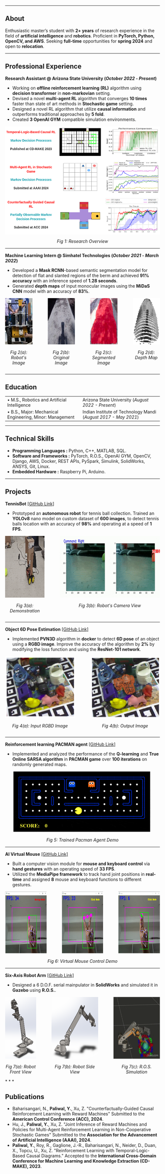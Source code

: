 
* * *

## About
Enthusiastic master’s student with **2+ years** of research experience in the field of **artificial intelligence** and **robotics**. Proficient in **PyTorch, Python, OpenCV, and AWS**. Seeking **full-time** opportunities for **spring 2024** and open to **relocation**.

* * *

## Professional Experience
**Research Assistant @ Arizona State University (_October 2022_ - _Present_)**
- Working on **offline reinforcement learning (RL)** algorithm using **decision transformer** in **non-markovian** setting.
- Devised a novel **multi-agent RL** algorithm that converges **10 times** faster than state of art methods in **Stochastic game** setting.
- Designed a novel RL algorithm that utilize **causal information** and outperforms traditional approaches by **5 fold**.
- Created **3 OpenAI GYM** compatible simulation environments.

<div style="display: flex; justify-content: center;">
  <img src="/assets/img/research_hori.png" alt="Research Overview" width="550" height="350">
</div>
<p style="text-align: center;"><em>Fig 1: Research Overview</em></p>

* * *

**Machine Learning Intern @ Simhatel Technologies (_October 2021_ - _March 2022_)**
- Developed a **Mask RCNN**-based semantic segmentation model for detection of flat and slanted regions of the berm and achieved **91% accuracy** with an inference speed of **1.28 seconds**.
- Generated **depth maps** of input monocular images using the **MiDaS CNN** model with an accuracy of **83%**.

<div style="display: flex; justify-content: center;">
  <div style="text-align: center; margin-right: 50px;">
    <img src="/assets/img/intern_robot_image.png" alt="" width="150" height="150">
    <p><em>Fig 2(a): Robot's<br>Image</em></p>
  </div>
  <div style="text-align: center; margin-right: 50px;">
    <img src="/assets/img/intern_base.png" alt="" width="150" height="150">
    <p><em>Fig 2(b): Original<br>Image</em></p>
  </div>
  <div style="text-align: center; margin-right: 50px;">
    <img src="/assets/img/intern_segmented.png" alt="" width="150" height="150">
    <p><em>Fig 2(c): Segmented<br>Image</em></p>
  </div>
  <div style="text-align: center;">
    <img src="/assets/img/intern_depth.png" alt="" width="150" height="150">
    <p><em>Fig 2(d): Depth Map</em></p>
  </div>
</div>

* * *

## Education
<table>
  <tr>
    <td>&#8226; M.S., Robotics and Artificial Intelligence</td>
    <td>Arizona State University (<em>August 2022 - Present</em>)</td>
  </tr>
  <tr>
    <td>&#8226; B.S., Major: Mechanical Engineering, Minor: Management</td>
    <td>Indian Institute of Technology Mandi (<em>August 2017 - May 2021</em>)</td>
  </tr>
</table>

* * *
## Technical Skills
* **Programming Languages :** Python, C++, MATLAB, SQL.
* **Software and Frameworks :** PyTorch, R.O.S., OpenAI GYM, OpenCV, Django, AWS, Docker, REST APIs, PySpark, Simulink, SolidWorks, ANSYS, Git, Linux.
* **Embedded Hardware :** Raspberry Pi, Arduino.

* * *

## Projects
**TennisBot** [[GitHub Link]](https://github.com/YashPaliwal19/TennisBot)
- Prototyped an **autonomous robot** for tennis ball collection. Trained an **YOLOv8** nano model on custom dataset of **600 images**, to detect tennis balls location with an accuracy of **98%** and operating at a speed of **1 FPS**.
<div style="display: flex; justify-content: center;">
  <div style="text-align: center; margin-right: 50px;">
    <img src="/movies/robot_view.gif" alt="Demonstration" width="150" height="200">
    <p><em>Fig 3(a): Demonstration</em></p>
  </div>
  <div style="text-align: center;">
    <img src="/movies/robot_camera_view.gif" alt="Robot Camera View" width="400" height="200">
    <p><em>Fig 3(b): Robot's Camera View</em></p>
  </div>
</div>


* * *

**Object 6D Pose Estimation** [[GitHub Link]](https://github.com/YashPaliwal19/TennisBot)
- Implemented **PVN3D** algorithm in **docker** to detect **6D pose** of an object using a **RGBD image**. Improve the accuracy of the algorithm by **2%** by modifying the loss function and using the **ResNet-101 network**.

<div style="display: flex; justify-content: center;">
  <div style="text-align: center; margin-right: 50px;">
    <img src="/assets/img/pose_estimation_input.png" alt="Demonstration" width="300" height="200">
    <p><em>Fig 4(a): Input RGBD Image</em></p>
  </div>
  <div style="text-align: center;">
    <img src="/assets/img/pose_estimation_output.png" alt="Robot Camera View" width="300" height="200">
    <p><em>Fig 4(b): Output Image</em></p>
  </div>
</div>

* * *

**Reinforcement learning PACMAN agent** [[GitHub Link]](https://github.com/hssahdev/AI_Team_Project)
- Implemented and analyzed the performance of the **Q-learning** and **True Online SARSA algorithm** in **PACMAN game** over **100 iterations** on randomly generated maps.

<div style="display: flex; justify-content: center;">
  <img src="/movies/pacman_gif.gif" alt="Robot View" width="450" height="200">
</div>
<p style="text-align: center;"><em>Fig 5: Trained Pacman Agent Demo</em></p>

* * *

**AI Virtual Mouse** [[GitHub Link]](https://github.com/YashPaliwal19/AI-Virtual_mouse)
- Built a computer vision module for **mouse and keyboard control** via **hand gestures** with an operating speed of **33 FPS**.
- Utilized the **MediaPipe framework** to track hand joint positions in **real-time** and assigned **8** mouse and keyboard functions to different gestures.

<div style="display: flex; justify-content: center;">
  <div style="text-align: center; margin-right: 50px;">
    <img src="/assets/img/moving_mode.png" alt="" width="200" height="200">
  </div>
  <div style="text-align: center; margin-right: 50px;">
    <img src="/assets/img/click_mode1.png" alt="" width="200" height="200">
  </div>
  <div style="text-align: center;">
    <img src="/assets/img/click_mode2.png" alt="" width="200" height="200">
  </div>
</div>
<p style="text-align: center;"><em>Fig 6: Virtual Mouse Control Demo</em></p>


* * *

**Six-Axis Robot Arm** [[GitHub Link]](https://github.com/YashPaliwal19/TennisBot)
- Designed a 6 D.O.F. serial mainpulator in **SolidWorks** and simulated it in **Gazebo** using **R.O.S.**.

<div style="display: flex; justify-content: center;">
  <div style="text-align: center;margin-right: 50px;">
    <img src="/assets/img/mani1.png" alt="" width="200" height="200">
     <p><em>Fig 7(a): Robot Front View</em></p>
  </div>
  <div style="text-align: center; margin-right: 50px;">
    <img src="/assets/img/mani2.png" alt="" width="300" height="200">
    <p><em>Fig 7(b): Robot Side View</em></p>
  </div>
  <div style="text-align: center;">
    <img src="/movies/robot_arm.gif" alt="" width="300" height="200">
    <p><em>Fig 7(c): R.O.S. Simulation</em></p>
  </div>
</div>
* * *

## Publications
- Baharisangari, N., **Paliwal, Y.**, Xu, Z. "Counterfactually-Guided Causal Reinforcement Learning with Reward Machines" Submitted to the **American Control Conference (ACC), 2024**.
- Hu, J., **Paliwal, Y.**, Xu, Z. "Joint Inference of Reward Machines and Policies for Multi-Agent Reinforcement Learning in Non-Cooperative Stochastic Games" Submitted to the **Association for the Advancement of Artificial Intelligence (AAAI), 2024**.
- **Paliwal, Y.**, Roy, R., Gaglione, J.-R., Baharisangari, N., Neider, D., Duan, X., Topcu, U., Xu, Z. "Reinforcement Learning with Temporal-Logic-Based Causal Diagrams." Accepted to the **International Cross-Domain Conference for Machine Learning and Knowledge Extraction (CD-MAKE), 2023**.




